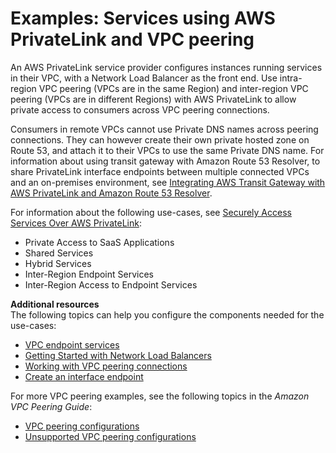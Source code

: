 # Examples: Services using AWS PrivateLink and VPC peering<a name="vpc-peer-region-example"></a>

An AWS PrivateLink service provider configures instances running services in their VPC, with a Network Load Balancer as the front end\. Use intra\-region VPC peering \(VPCs are in the same Region\) and inter\-region VPC peering \(VPCs are in different Regions\) with AWS PrivateLink to allow private access to consumers across VPC peering connections\.

Consumers in remote VPCs cannot use Private DNS names across peering connections\. They can however create their own private hosted zone on Route 53, and attach it to their VPCs to use the same Private DNS name\. For information about using transit gateway with Amazon Route 53 Resolver, to share PrivateLink interface endpoints between multiple connected VPCs and an on\-premises environment, see [Integrating AWS Transit Gateway with AWS PrivateLink and Amazon Route 53 Resolver](http://aws.amazon.com/blogs/networking-and-content-delivery/integrating-aws-transit-gateway-with-aws-privatelink-and-amazon-route-53-resolver/)\.

For information about the following use\-cases, see [Securely Access Services Over AWS PrivateLink](https://d1.awsstatic.com/whitepapers/aws-privatelink.pdf):
+ Private Access to SaaS Applications
+ Shared Services
+ Hybrid Services
+ Inter\-Region Endpoint Services
+ Inter\-Region Access to Endpoint Services

**Additional resources**  
The following topics can help you configure the components needed for the use\-cases:
+ [VPC endpoint services](https://docs.aws.amazon.com/vpc/latest/privatelink/endpoint-service.html)
+ [Getting Started with Network Load Balancers](https://docs.aws.amazon.com/elasticloadbalancing/latest/network/network-load-balancer-getting-started.html)
+ [Working with VPC peering connections](https://docs.aws.amazon.com/vpc/latest/peering/working-with-vpc-peering.html)
+ [Create an interface endpoint](https://docs.aws.amazon.com/vpc/latest/privatelink/vpce-interface.html#create-interface-endpoint)

For more VPC peering examples, see the following topics in the *Amazon VPC Peering Guide*:
+ [VPC peering configurations](https://docs.aws.amazon.com/vpc/latest/peering/peering-configurations.html)
+ [Unsupported VPC peering configurations](https://docs.aws.amazon.com/vpc/latest/peering/invalid-peering-configurations.html)
